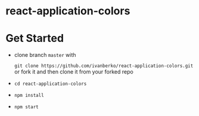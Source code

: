 # react-application-colors

# Get Started

- clone branch `master` with

  `git clone https://github.com/ivanberko/react-application-colors.git` or fork it and then clone it from your forked repo
- `cd react-application-colors`
- `npm install`
- `npm start`
